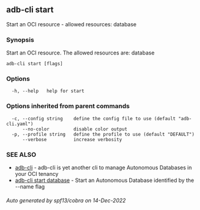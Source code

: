 ## adb-cli start

Start an OCI resource - allowed resources: database

### Synopsis

Start an OCI resource.
The allowed resources are: database

```
adb-cli start [flags]
```

### Options

```
  -h, --help   help for start
```

### Options inherited from parent commands

```
  -c, --config string    define the config file to use (default "adb-cli.yaml")
      --no-color         disable color output
  -p, --profile string   define the profile to use (default "DEFAULT")
      --verbose          increase verbosity
```

### SEE ALSO

* [adb-cli](adb-cli.md)	 - adb-cli is yet another cli to manage Autonomous Databases in your OCI tenancy
* [adb-cli start database](adb-cli_start_database.md)	 - Start an Autonomous Database identified by the --name flag

###### Auto generated by spf13/cobra on 14-Dec-2022
